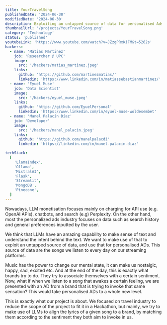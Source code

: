 ```yaml
---
title: YourTravelSong
publishedDate: '2024-06-30'
modifiedDate: '2024-06-30'
description: Exploiting an untapped source of data for personalised Ads
thumbnailUrl: '/projects/YourTravelSong.png'
category: 'Technology'
status: 'published'
youtubeLink: 'https://www.youtube.com/watch?v=JZzgPRxKiFM&t=5262s'
hackers:
  - name: 'Matias Martinez'
    job: 'Researcher @ UPC'
    image:
      src: '/hackers/matias_martinez.jpeg'
    links:
      github: 'https://github.com/martinezmatias/'
      linkedin: 'https://www.linkedin.com/in/matiassebastianmartinez/'
  - name: 'Eyuel Muse'
    job: 'Data Scientist'
    image:
      src: '/hackers/eyuel_muse.jpeg'
    links:
      github: 'https://github.com/EyuelPersonal'
      linkedin: 'https://www.linkedin.com/in/eyuel-muse-woldesembet'
  - name: 'Manel Palacín Díaz'
    job: 'Developer'
    image:
      src: '/hackers/manel_palacin.jpeg'
    links:
      github: 'https://github.com/manelpalacdi'
      linkedin: 'https://linkedin.com/in/manel-palacin-diaz'

techStack:
  [
    'LlamaIndex',
    'Ollama',
    'MistralAI',
    'Flask',
    'Streamlit',
    'MongoDB',
    'Pinecone',
  ]
---
```


Nowadays, LLM monetisation focuses mainly on charging for API use (e.g. OpenAI APIs), chatbots, and search (e.g) Perplexity.
On the other hand, most the personalized ads industry focuses on data such as search history and general preferences inputted by the user.

We think that LLMs have an amazing capability to make sense of text and understand the intent behind the text. We want to make use of that to exploit an untapped source of data, and use that for personalised ADs. This source of data are the songs we listen to every day on our streaming platforms.

Music has the power to change our mental state, it can make us nostalgic, happy, sad, excited etc. And at the end of the day, this is exactly what brands try to do. They try to associate themselves with a certain sentiment.
Now, what if when we listen to a song that awakes a certain feeling, we are presented with an AD from a brand that is trying to invoke that same sensation? This would take personalised ADs to a whole new level.

This is exactly what our project is about. We focused on travel industry to reduce the scope of the project to fit it in a Hackathon, but mainly, we try to make use of LLMs to align the lyrics of a given song to a brand, by matching them according to the sentiment they both aim to invoke in us.

<YouTube id="JZzgPRxKiFM" timestamp="5262" thumbnail="/projects/YourTravelSong.png"/>
